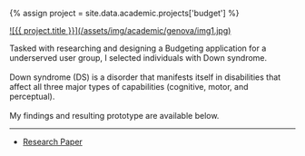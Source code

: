 ---
---
{% assign project = site.data.academic.projects['budget'] %}

<a aria-hidden="true" class="work__image" href="{{ project.site-url }}" title="Visit {{ project.title }}" target="_blank" rel="external">
  ![{{ project.title }}](/assets/img/academic/genova/img1.jpg)
</a>  

Tasked with researching and designing a Budgeting application for a underserved user group, I selected individuals with Down syndrome.
<br><br>
Down syndrome (DS) is a disorder that manifests itself in disabilities that affect all three major types of capabilities (cognitive, motor, and perceptual).
<br><br>
My findings and resulting prototype are available below. 
							
<hr/>
<ul class="academic-detail__links">
  <li><a href="/academic/{{ project.folder }}/{{ project.research-paper }}" title="" target="_blank" rel="external">Research Paper</a></li>
</ul>